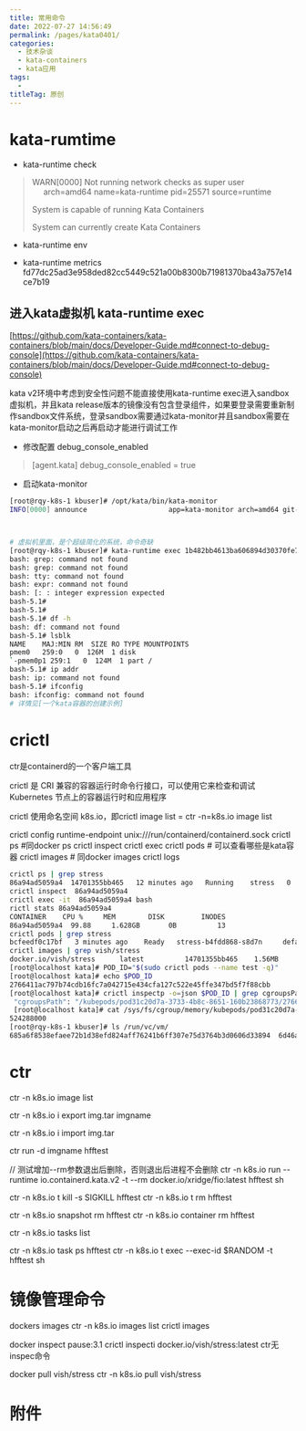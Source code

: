 ```yaml
---
title: 常用命令
date: 2022-07-27 14:56:49
permalink: /pages/kata0401/
categories:
  - 技术杂谈
  - kata-containers
  - kata应用
tags:
  - 
titleTag: 原创
---
```



# kata-rumtime

- kata-runtime check

> WARN[0000] Not running network checks as super user      arch=amd64 name=kata-runtime pid=25571 source=runtime
>
> System is capable of running Kata Containers
>
> System can currently create Kata Containers
 
- kata-runtime env

- kata-runtime metrics fd77dc25ad3e958ded82cc5449c521a00b8300b71981370ba43a757e14ce7b19


## 进入kata虚拟机  kata-runtime  exec
[https://github.com/kata-containers/kata-containers/blob/main/docs/Developer-Guide.md#connect-to-debug-console](https://github.com/kata-containers/kata-containers/blob/main/docs/Developer-Guide.md#connect-to-debug-console)


kata v2环境中考虑到安全性问题不能直接使用kata-runtime exec进入sandbox虚拟机，并且kata release版本的镜像没有包含登录组件，如果要登录需要重新制作sandbox文件系统，登录sandbox需要通过kata-monitor并且sandbox需要在kata-monitor启动之后再启动才能进行调试工作


 - 修改配置 debug_console_enabled

> [agent.kata]
> debug_console_enabled = true


- 启动kata-monitor
```bash
[root@rqy-k8s-1 kbuser]# /opt/kata/bin/kata-monitor
INFO[0000] announce                    app=kata-monitor arch=amd64 git-commit=8d545f7438fc8b1189c1dcc8c414dcc50f7e5587 go-version=go1.17.3 listen-address="127.0.0.1:8090" log-level=info os=linux runtime-endpoint=/run/containerd/containerd.sock version=0.3.0



# 虚拟机里面，是个超级简化的系统，命令奇缺
[root@rqy-k8s-1 kbuser]# kata-runtime exec 1b482bb4613ba606894d30370fe7637610a495d9b3a504bc36e9aa292db9a0f0
bash: grep: command not found
bash: grep: command not found
bash: tty: command not found
bash: expr: command not found
bash: [: : integer expression expected
bash-5.1#
bash-5.1#
bash-5.1# df -h
bash: df: command not found
bash-5.1# lsblk
NAME    MAJ:MIN RM  SIZE RO TYPE MOUNTPOINTS
pmem0   259:0   0  126M  1 disk
`-pmem0p1 259:1   0  124M  1 part /
bash-5.1# ip addr
bash: ip: command not found
bash-5.1# ifconfig
bash: ifconfig: command not found
# 详情见[一个kata容器的创建示例]
```
# crictl

ctr是containerd的一个客户端工具

crictl 是 CRI 兼容的容器运行时命令行接口，可以使用它来检查和调试 Kubernetes 节点上的容器运行时和应用程序

crictl 使用命名空间 k8s.io，即crictl image list = ctr -n=k8s.io image list



crictl config runtime-endpoint unix:///run/containerd/containerd.sock
crictl ps #同docker ps
crictl inspect 
crictl exec
crictl pods # 可以查看哪些是kata容器
crictl images # 同docker images
crictl logs 
```bash
crictl ps | grep stress
86a94ad5059a4  14701355bb465   12 minutes ago   Running    stress   0    7247eaccec1b6
crictl inspect  86a94ad5059a4
crictl exec -it  86a94ad5059a4 bash
rictl stats 86a94ad5059a4
CONTAINER    CPU %     MEM        DISK         INODES
86a94ad5059a4  99.88     1.628GB       0B          13
crictl pods | grep stress
bcfeedf0c17bf   3 minutes ago    Ready   stress-b4fdd868-s8d7n     default     0      kata
crictl images | grep vish/stress
docker.io/vish/stress      latest          14701355bb465    1.56MB
[root@localhost kata]# POD_ID="$(sudo crictl pods --name test -q)"
[root@localhost kata]# echo $POD_ID
2766411ac797b74cdb16fc7a042715e434cfa127c522e45ffe347bd5f7f88cbb
[root@localhost kata]# crictl inspectp -o=json $POD_ID | grep cgroupsPath
 "cgroupsPath": "/kubepods/pod31c20d7a-3733-4b8c-8651-160b23868773/2766411ac797b74cdb16fc7a042715e434cfa127c522e45ffe347bd5f7f88cbb",
 [root@localhost kata]# cat /sys/fs/cgroup/memory/kubepods/pod31c20d7a-3733-4b8c-8651-160b23868773/memory.limit_in_bytes
524288000
[root@rqy-k8s-1 kbuser]# ls /run/vc/vm/
685a6f8538efaee72b1d38efd824aff76241b6ff307e75d3764b3d0606d33894  6d46a824dae01c4675da741ca2aff98b1e7eb005103d10cf0c3af6f758c97afe [root@rqy-k8s-1 kbuser]# kata-runtime exec 685a6f8538efaee72b1d38efd824aff76241b6ff307e75d3764b3d0606d33894 rpc error: code = DeadlineExceeded desc = timed out connecting to vsock 621008089:1026
```


# ctr

ctr -n k8s.io image list

ctr -n k8s.io i export img.tar imgname

ctr -n k8s.io i import img.tar

ctr run -d imgname hfftest


// 测试增加--rm参数退出后删除，否则退出后进程不会删除
ctr -n k8s.io run --runtime io.containerd.kata.v2 -t --rm docker.io/xridge/fio:latest hfftest sh

ctr -n k8s.io t kill -s SIGKILL hfftest
ctr -n k8s.io t rm hfftest
 
ctr -n k8s.io  snapshot rm  hfftest
ctr -n k8s.io  container rm  hfftest

 

ctr -n k8s.io tasks list

ctr -n k8s.io task ps hfftest
ctr -n k8s.io t exec --exec-id $RANDOM -t hfftest sh


 

# 镜像管理命令
dockers images
ctr -n k8s.io images list 
crictl images

docker inspect pause:3.1
crictl inspecti docker.io/vish/stress:latest
ctr无inspec命令

docker pull  vish/stress
ctr -n k8s.io pull vish/stress





# 附件
